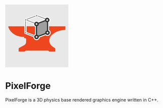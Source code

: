 <img src="assets/logo.ico"></img>

# PixelForge
PixelForge is a 3D physics base rendered graphics engine written in C++.